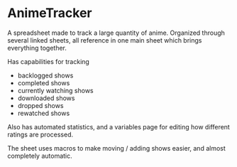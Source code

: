 AnimeTracker
============

A spreadsheet made to track a large quantity of anime.
Organized through several linked sheets, all reference in one main sheet which brings everything together.

Has capabilities for tracking
 - backlogged shows
 - completed shows
 - currently watching shows
 - downloaded shows
 - dropped shows
 - rewatched shows
 
Also has automated statistics, and a variables page for editing how different ratings are processed.

The sheet uses macros to make moving / adding shows easier, and almost completely automatic.
